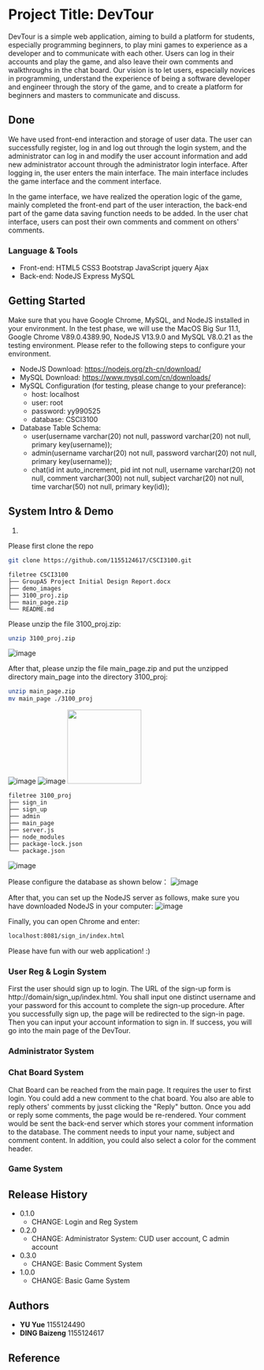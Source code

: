 # Project Title: DevTour


DevTour is a simple web application, aiming to build a platform for students, especially programming beginners, to play mini games to experience as a developer and to communicate with each other. Users can log in their accounts and play the game, and also leave their own comments and walkthroughs in the chat board. Our vision is to let users, especially novices in programming, understand the experience of being a software developer and engineer through the story of the game, and to create a platform for beginners and masters to communicate and discuss.


## Done

We have used front-end interaction and storage of user data. The user can successfully register, log in and log out through the login system, and the administrator can log in and modify the user account information and add new administrator account through the administrator login interface. After logging in, the user enters the main interface. The main interface includes the game interface and the comment interface.

In the game interface, we have realized the operation logic of the game, mainly completed the front-end part of the user interaction, the back-end part of the game data saving function needs to be added. In the user chat interface, users can post their own comments and comment on others' comments.

### Language & Tools
* Front-end: HTML5 CSS3 Bootstrap JavaScript jquery Ajax 
* Back-end: NodeJS Express MySQL


## Getting Started

Make sure that you have Google Chrome, MySQL, and NodeJS installed in your environment. In the test phase, we will use the MacOS Big Sur 11.1, Google Chrome V89.0.4389.90, NodeJS V13.9.0 and MySQL V8.0.21 as the testing environment. Please refer to the following steps to configure your environment.

* NodeJS Download: https://nodejs.org/zh-cn/download/
* MySQL Download: https://www.mysql.com/cn/downloads/
* MySQL Configuration (for testing, please change to your preferance):
  * host: localhost
  * user: root
  * password: yy990525
  * database: CSCI3100
* Database Table Schema:
  * user(username varchar(20) not null, password varchar(20) not null, primary key(username));
  * admin(username varchar(20) not null, password varchar(20) not null, primary key(username));
  * chat(id int auto_increment, pid int not null, username varchar(20) not null, comment varchar(300) not null, subject varchar(20) not null, time varchar(50) not null, primary key(id)); 


## System Intro & Demo
1. 
Please first clone the repo
```sh
git clone https://github.com/1155124617/CSCI3100.git
```
```
filetree CSCI3100 
├── GroupA5 Project Initial Design Report.docx
├── demo_images
├── 3100_proj.zip
├── main_page.zip
└── README.md
```
Please unzip the file 3100_proj.zip:
```sh
unzip 3100_proj.zip
```
![image](https://github.com/1155124617/CSCI3100/blob/master/demo_images/1.png)

After that, please unzip the file main_page.zip and put the unzipped directory main_page into the directory 3100_proj:
```sh
unzip main_page.zip
mv main_page ./3100_proj
```
![image](https://github.com/1155124617/CSCI3100/blob/master/demo_images/2.png)
![image](https://github.com/1155124617/CSCI3100/blob/master/demo_images/3.png)
<img width="150" height="150" src="https://github.com/1155124617/CSCI3100/blob/master/demo_images/3.png"/>

```
filetree 3100_proj
├── sign_in
├── sign_up
├── admin
├── main_page
├── server.js
├── node_modules
├── package-lock.json
└── package.json

```
![image](https://github.com/1155124617/CSCI3100/blob/master/demo_images/4.png)

Please configure the database as shown below：
![image](https://github.com/1155124617/CSCI3100/blob/master/demo_images/5.png)

After that, you can set up the NodeJS server as follows, make sure you have downloaded NodeJS in your computer:
![image](https://github.com/1155124617/CSCI3100/blob/master/demo_images/6.png)

Finally, you can open Chrome and enter:
```sh
localhost:8081/sign_in/index.html
```

Please have fun with our web application! :)



### User Reg & Login System

First the user should sign up to login. The URL of the sign-up form is http://domain/sign_up/index.html. You shall input one distinct username and your password for this account to complete the sign-up procedure. After you successfully sign up, the page will be redirected to the sign-in page. Then you can input your account information to sign in. If success, you will go into the main page of the DevTour.

### Administrator System

### Chat Board System

Chat Board can be reached from the main page. It requires the user to first login. You could add a new comment to the chat board. You also are able to reply others' comments by jusst clicking the "Reply" button. Once you add or reply some comments, the page would be re-rendered. Your comment would be sent the back-end server which stores your comment information to the database. The comment needs to input your name, subject and comment content. In addition, you could also select a color for the comment header. 

### Game System



## Release History

* 0.1.0
    * CHANGE: Login and Reg System
* 0.2.0
    * CHANGE: Administrator System: CUD user account, C admin account
* 0.3.0
    * CHANGE: Basic Comment System
* 1.0.0
    * CHANGE: Basic Game System

## Authors

* **YU Yue** 1155124490
* **DING Baizeng** 1155124617

## Reference
